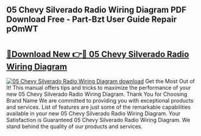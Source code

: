 ## 05 Chevy Silverado Radio Wiring Diagram PDF Download Free - Part-Bzt User Guide Repair pOmWT

# <h2><a href="http://dfk4vs.blite.top/?on=05+Chevy+Silverado+Radio+Wiring+Diagram">🔗Download New 👉🔴 05 Chevy Silverado Radio Wiring Diagram</a></h2>

[![05 Chevy Silverado Radio Wiring Diagram download](https://i.imgur.com/lujVjoI.png)](http://dfk4vs.blite.top/?on=05+Chevy+Silverado+Radio+Wiring+Diagram)
Get the Most Out of It! This manual offers tips and tricks to maximize the performance of your new 05 Chevy Silverado Radio Wiring Diagram. Thank You for Choosing Brand Name We are committed to providing you with exceptional products and services. List of features are just some of the remarkable capabilities available in your new 05 Chevy Silverado Radio Wiring Diagram. Your Satisfaction is Guaranteed 05 Chevy Silverado Radio Wiring Diagram. We stand behind the quality of our products and services.
